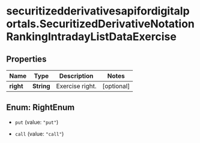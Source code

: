 # securitizedderivativesapifordigitalportals.SecuritizedDerivativeNotationRankingIntradayListDataExercise

## Properties

Name | Type | Description | Notes
------------ | ------------- | ------------- | -------------
**right** | **String** | Exercise right. | [optional] 



## Enum: RightEnum


* `put` (value: `"put"`)

* `call` (value: `"call"`)




